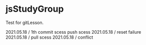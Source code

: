 # jsStudyGroup

Test for gitLesson.

2021.05.18 / 1th commit scess push scess
2021.05.18 / reset failure
2021.05.18 / pull scess
2021.05.18 / conflict
